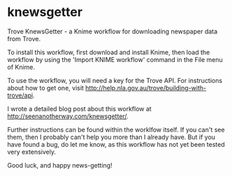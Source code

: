 # knewsgetter
Trove KnewsGetter - a Knime workflow for downloading newspaper data from Trove.

To install this workflow, first download and install Knime, then load the workflow by using the 'Import KNIME workflow' command in the File menu of Knime.

To use the workflow, you will need a key for the Trove API. For instructions about how to get one, visit http://help.nla.gov.au/trove/building-with-trove/api.

I wrote a detailed blog post about this workflow at http://seenanotherway.com/knewsgetter/.

Further instructions can be found within the worklfow itself. If you can't see them, then I probably can't help you more than I already have. But if you have found a bug, do let me know, as this workflow has not yet been tested very extensively.

Good luck, and happy news-getting!
